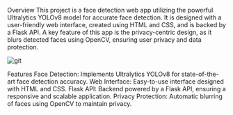 Overview
This project is a face detection web app utilizing the powerful Ultralytics YOLOv8 model for accurate face detection. It is designed with a user-friendly web interface, created using HTML and CSS, and is backed by a Flask API. A key feature of this app is the privacy-centric design, as it blurs detected faces using OpenCV, ensuring user privacy and data protection.

![git](https://github.com/abdullah1772/Face-detection-and-blur-web-app/assets/88187437/07a89590-82ae-4954-9420-f4a68a9c5d99)


Features
Face Detection: Implements Ultralytics YOLOv8 for state-of-the-art face detection accuracy.
Web Interface: Easy-to-use interface designed with HTML and CSS.
Flask API: Backend powered by a Flask API, ensuring a responsive and scalable application.
Privacy Protection: Automatic blurring of faces using OpenCV to maintain privacy.
